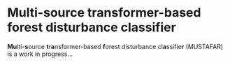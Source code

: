 # **Mu**lti-**s**ource **t**r**a**nsformer-based **f**orest disturbance cl**a**ssifie**r**
**Mu**lti-**s**ource **t**r**a**nsformer-based **f**orest disturbance cl**a**ssifie**r** (MUSTAFAR) is a work in progress...
